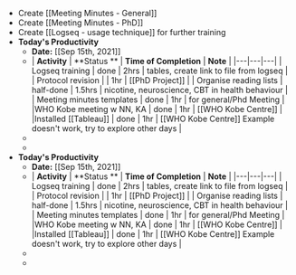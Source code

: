 - Create [[Meeting Minutes - General]]
- Create [[Meeting Minutes - PhD]]
- Create [[Logseq - usage technique]] for further training
- **Today's Productivity**
	- **Date:** [[Sep 15th, 2021]]
	-
	  | **Activity** | **Status    **  | **Time of Completion** | **Note**  | 
	  |---|---|---|
	  | Logseq training | done | 2hrs  |  tables, create link to file from logseq | 
	  | Protocol revision |  | 1hr  |  [[PhD Project]] |
	  | Organise reading lists  |  half-done | 1.5hrs  | nicotine, neuroscience, CBT in health behaviour  | 
	  | Meeting minutes templates | done |  1hr |  for general/Phd Meeting |
	  |WHO Kobe meeting w NN, KA  | done | 1hr  |  [[WHO Kobe Centre]] |
	  |Installed [[Tableau]]  | done | 1hr  | [[WHO Kobe Centre]] Example doesn't work, try to explore other days |
	-
	-
- **Today's Productivity**
	- **Date:** [[Sep 15th, 2021]]
	-
	  | **Activity** | **Status    **  | **Time of Completion** | **Note**  | 
	  |---|---|---|
	  | Logseq training | done | 2hrs  |  tables, create link to file from logseq | 
	  | Protocol revision |  | 1hr  |  [[PhD Project]] |
	  | Organise reading lists  |  half-done | 1.5hrs  | nicotine, neuroscience, CBT in health behaviour  | 
	  | Meeting minutes templates | done |  1hr |  for general/Phd Meeting |
	  |WHO Kobe meeting w NN, KA  | done | 1hr  |  [[WHO Kobe Centre]] |
	  |Installed [[Tableau]]  | done | 1hr  | [[WHO Kobe Centre]] Example doesn't work, try to explore other days |
	-
	-